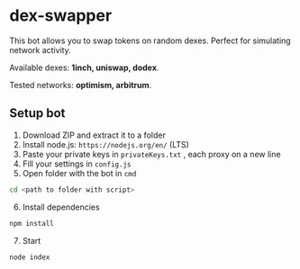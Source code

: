 # dex-swapper

This bot allows you to swap tokens on random dexes. 
Perfect for simulating network activity.

Available dexes: <b>1inch, uniswap, dodex</b>.

Tested networks: <b>optimism, arbitrum</b>.

## Setup bot
1) Download ZIP and extract it to a folder
2) Install node.js: `https://nodejs.org/en/` (LTS)
3) Paste your private keys in `privateKeys.txt` , each proxy on a new line
4) Fill your settings in `config.js`
5) Open folder with the bot in `cmd`
```bash
cd <path to folder with script>
```
6) Install dependencies
```bash
npm install
```
7) Start
```bash
node index
```
